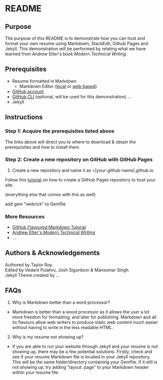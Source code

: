 # README

## Purpose

The purpose of this README is to demonstrate how you can host and format your own resume using Markdown, StackEdit, Github Pages and Jekyll. This demonstration will be performed by relating what we have learned from Andrew Etter's book *Modern Technical Writing*.

## Prerequisites

* Resume formatted in Markdown
  * Markdown Editor ([local](https://typora.io/) or [web-based](https://stackedit.io))
* [GitHub account](https://github.com/)
* [GitHub CLI](https://cli.github.com/) (optional, will be used for this demonstration)
...
* Jekyll

## Instructions

### Step 1: Acquire the prerequisites listed above

The links above will direct you to where to download & obtain the prerequisites and how to install them.

### Step 2: Create a new repository on GitHub with GitHub Pages

1. Create a new repository and name it as >[your-github-name].github.io

Follow this [tutorial](https://docs.github.com/en/pages/getting-started-with-github-pages/creating-a-github-pages-site) on how to create a GitHub Pages repository to host your site.

(everything else that comes with this as well)

add gem "webrick" to Gemfile

### More Resources

* [GitHub Flavoured Markdown Tutorial](https://github.github.com/gfm/)
* [Andrew Etter's *Modern Technical Writing*](https://www.amazon.ca/Modern-Technical-Writing-Introduction-Documentation-ebook/dp/B01A2QL9SS)
* ...

## Authors & Acknowledgements

Authored by Taylor Roy. <br>
Edited by Vedant Pulahru, Josh Sigurdson & Mansomar Singh. <br>
Jekyll Theme created by ...

## FAQs

1. Why is Markdown better than a word processor?
* Markdown is better than a wood processor as it allows the user a lot more freedom for formatting, and later for publishing. Markdown and all its flavours allow web writers to produce static web content much easier without having to write in the less readable HTML. 

2. Why is my resume not showing up?
* If you are able to run your website through Jekyll and your resume is not showing up, there may be a few potential solutions. Firstly, check and see if your resume Markdown file is located in your Jekyll repository. This will be the same folder/directory containing your Gemfile. If it still is not showing up, try adding "layout: page" to your Markdown header within your resume file. 

